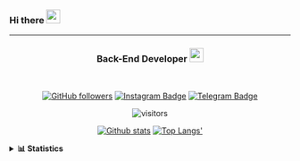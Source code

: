 ### Hi there <img height="25" width="25"  src="https://camo.githubusercontent.com/35d3d11359a49bf12aebb834cc13fd81b95eff4e/68747470733a2f2f6d656469612e67697068792e636f6d2f6d656469612f6876524a434c467a6361737252346961377a2f67697068792e676966">

<hr>

<div align="center">
  
### Back-End Developer <img height="25" src="https://camo.githubusercontent.com/40dff491d4e8123af55298ef908faedb66c463e5/68747470733a2f2f6d656469612e67697068792e636f6d2f6d656469612f57556c706c634d704f43456d5447427442572f67697068792e676966">
 
</div>

<br>

<div align="center">

[![GitHub followers](https://img.shields.io/github/followers/hanifazzuhdi?label=Follow&style=social)](https://github.com/hanifazzuhdi/?tab=follow) 
[![Instagram Badge](https://img.shields.io/badge/-hanifazzuhdi-blue?style=social&logo=Instagram&link=https://www.instagram.com/hnfhanif52/)](https://www.instagram.com/hnfhanif52/)
[![Telegram Badge](https://img.shields.io/badge/-hanifazzuhdi-blue?style=social&logo=telegram&link=https://www.t.me/hanif0198/)](https://www.t.me/hanif0198/) 

![visitors](https://visitor-badge.glitch.me/badge?page_id=hanifazzuhdi.hanifazzuhdi)

[![Github stats](https://github-readme-stats.vercel.app/api?username=hanifazzuhdi&count_private=true&title_color=333&text_color=777&show_icons=true&icon_color=333&line_height=20px)](https://github.com/hanifazzuhdi)
[![Top Langs'](https://github-readme-stats.vercel.app/api/top-langs/?username=hanifazzuhdi&layout=compact)](https://github.com/hanifazzuhdi) 

 </div>
 
<details>
  <summary><b> 📊 Statistics </b></summary>
  
  <br/>
  
  <!--START_SECTION:waka-->
![Lines of code](https://img.shields.io/badge/From%20Hello%20World%20I%27ve%20Written-6.2%20million%20lines%20of%20code-blue)

**🐱 My Github Data** 

> 🏆 415 Contributions in the Year 2021
 > 
> 📦 237.4 kB Used in Github's Storage 
 > 
> 🚫 Not Opted to Hire
 > 
> 📜 20 Public Repositories 
 > 
> 🔑 16 Private Repositories  
 > 
**I'm an Early 🐤** 

```text
🌞 Morning    275 commits    ██████████░░░░░░░░░░░░░░░   42.44% 
🌆 Daytime    223 commits    ████████░░░░░░░░░░░░░░░░░   34.41% 
🌃 Evening    118 commits    ████░░░░░░░░░░░░░░░░░░░░░   18.21% 
🌙 Night      32 commits     █░░░░░░░░░░░░░░░░░░░░░░░░   4.94%

```
📅 **I'm Most Productive on Tuesday** 

```text
Monday       83 commits     ███░░░░░░░░░░░░░░░░░░░░░░   12.81% 
Tuesday      121 commits    ████░░░░░░░░░░░░░░░░░░░░░   18.67% 
Wednesday    94 commits     ███░░░░░░░░░░░░░░░░░░░░░░   14.51% 
Thursday     115 commits    ████░░░░░░░░░░░░░░░░░░░░░   17.75% 
Friday       83 commits     ███░░░░░░░░░░░░░░░░░░░░░░   12.81% 
Saturday     85 commits     ███░░░░░░░░░░░░░░░░░░░░░░   13.12% 
Sunday       67 commits     ██░░░░░░░░░░░░░░░░░░░░░░░   10.34%

```


📊 **This Week I Spent My Time On** 

```text
⌚︎ Time Zone: Asia/Jakarta

💬 Programming Languages: 
Blade Template           32 hrs 33 mins      █████████████░░░░░░░░░░░░   51.77% 
PHP                      25 hrs 30 mins      ██████████░░░░░░░░░░░░░░░   40.55% 
SCSS                     3 hrs 15 mins       █░░░░░░░░░░░░░░░░░░░░░░░░   5.19% 
CSS                      29 mins             ░░░░░░░░░░░░░░░░░░░░░░░░░   0.78% 
HTML                     26 mins             ░░░░░░░░░░░░░░░░░░░░░░░░░   0.71%

🔥 Editors: 
VS Code                  55 hrs 32 mins      ██████████████████████░░░   88.31% 
PhpStorm                 7 hrs 21 mins       ███░░░░░░░░░░░░░░░░░░░░░░   11.69%

💻 Operating System: 
Mac                      62 hrs 53 mins      █████████████████████████   100.0%

```


<!--END_SECTION:waka-->
</details>
